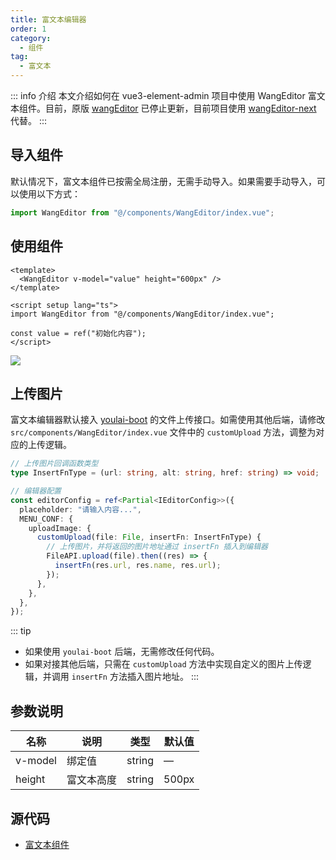 ```yaml
---
title: 富文本编辑器
order: 1
category:
  - 组件
tag:
  - 富文本
---
```


::: info 介绍
本文介绍如何在 vue3-element-admin 项目中使用 WangEditor 富文本组件。目前，原版 [wangEditor](https://www.wangeditor.com/) 已停止更新，目前项目使用 [wangEditor-next](https://cycleccc.github.io/docs/) 代替。
:::

## 导入组件

默认情况下，富文本组件已按需全局注册，无需手动导入。如果需要手动导入，可以使用以下方式：

```typescript
import WangEditor from "@/components/WangEditor/index.vue";
```

## 使用组件

```vue
<template>
  <WangEditor v-model="value" height="600px" />
</template>

<script setup lang="ts">
import WangEditor from "@/components/WangEditor/index.vue";

const value = ref("初始化内容");
</script>

```

![](https://www.youlai.tech/storage/blog/image-20250122115344619.png)



## 上传图片

富文本编辑器默认接入 [youlai-boot](https://gitee.com/youlaiorg/youlai-boot) 的文件上传接口。如需使用其他后端，请修改 `src/components/WangEditor/index.vue` 文件中的 `customUpload` 方法，调整为对应的上传逻辑。


```typescript
// 上传图片回调函数类型
type InsertFnType = (url: string, alt: string, href: string) => void;

// 编辑器配置
const editorConfig = ref<Partial<IEditorConfig>>({
  placeholder: "请输入内容...",
  MENU_CONF: {
    uploadImage: {
      customUpload(file: File, insertFn: InsertFnType) {
        // 上传图片，并将返回的图片地址通过 insertFn 插入到编辑器
        FileAPI.upload(file).then((res) => {
          insertFn(res.url, res.name, res.url);
        });
      },
    },
  },
});
```

::: tip
- 如果使用 `youlai-boot` 后端，无需修改任何代码。
- 如果对接其他后端，只需在 `customUpload` 方法中实现自定义的图片上传逻辑，并调用 `insertFn` 方法插入图片地址。
:::

## 参数说明

| 名称    | 说明    | 类型  | 默认值  |
| ------- | ------ | ----- | ------ |
| v-model | 绑定值  | string   | —      |
| height  | 富文本高度 | string | 500px   |


## 源代码

- [富文本组件](https://gitee.com/youlaiorg/vue3-element-admin/blob/master/src/components/WangEditor/index.vue) 
